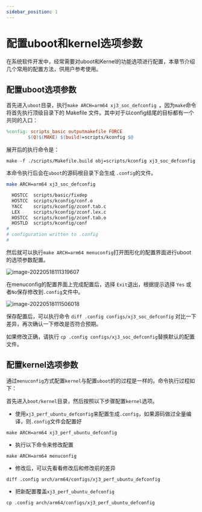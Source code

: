 ```yaml
---
sidebar_position: 1
---
```


# 配置uboot和kernel选项参数

在系统软件开发中，经常需要对uboot和Kernel的功能选项进行配置，本章节介绍几个常用的配置方法，供用户参考使用。

## 配置uboot选项参数

首先进入`uboot`目录，执行`make ARCH=arm64 xj3_soc_defconfig `。因为`make`命令将首先执行顶级目录下的 Makefile 文件。其中对于以config结尾的目标都有一个共同的入口：

```makefile
%config: scripts_basic outputmakefile FORCE
        $(Q)$(MAKE) $(build)=scripts/kconfig $@
```

展开后的执行命令是：

```
make -f ./scripts/Makefile.build obj=scripts/kconfig xj3_soc_defconfig
```

本命令执行后会在`uboot`的源码根目录下会生成 `.config`的文件。

```bash
make ARCH=arm64 xj3_soc_defconfig

  HOSTCC  scripts/basic/fixdep
  HOSTCC  scripts/kconfig/conf.o
  YACC    scripts/kconfig/zconf.tab.c
  LEX     scripts/kconfig/zconf.lex.c
  HOSTCC  scripts/kconfig/zconf.tab.o
  HOSTLD  scripts/kconfig/conf
#
# configuration written to .config
#
```

然后就可以执行`make ARCH=arm64 menuconfig`打开图形化的配置界面进行uboot的选项参数配置。

![image-20220518111319607](./image/driver_develop_guide/image-20220518111319607.png)

在menuconfig的配置界面上完成配置后，选择 `Exit`退出，根据提示选择 `Yes` 或者`No`保存修改到`.config`文件中。

![image-20220518111506018](./image/driver_develop_guide/image-20220518111506018.png)

保存配置后，可以执行命令 `diff .config configs/xj3_soc_defconfig` 对比一下差异，再次确认一下修改是否符合预期。

如果修改正确，请执行 `cp .config configs/xj3_soc_defconfig`替换默认的配置文件。

## 配置kernel选项参数

通过`menuconfig`方式配置`kernel`与配置`uboot`的的过程是一样的。命令执行过程如下：

首先进入`boot/kernel`目录，然后按照以下步骤配置`kernel`选项。

- 使用`xj3_perf_ubuntu_defconfig`来配置生成`.config`，如果源码做过全量编译，则`.config`文件会配置好

```
make ARCH=arm64 xj3_perf_ubuntu_defconfig
```

- 执行以下命令来修改配置

```
make ARCH=arm64 menuconfig
```

- 修改后，可以先看看修改后和修改前的差异

```
diff .config arch/arm64/configs/xj3_perf_ubuntu_defconfig
```

- 把新配置覆盖`xj3_perf_ubuntu_defconfig`

```
cp .config arch/arm64/configs/xj3_perf_ubuntu_defconfig
```

